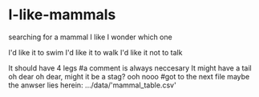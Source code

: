 # I-like-mammals
searching for a mammal I like
I wonder which one

I'd like it to swim
I'd like it to walk
I'd like it not to talk

It should have 4 legs
#a comment is always neccesary
It might have a tail
oh dear oh dear, might it be a stag?
ooh nooo
#got to the next file
maybe the anwser lies herein: .../data/'mammal_table.csv'
